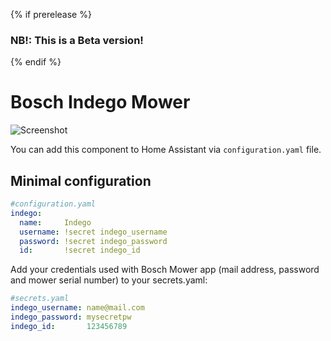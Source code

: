 {% if prerelease %}
### NB!: This is a Beta version!
{% endif %}
# Bosch Indego Mower
![Screenshot](https://github.com/jm-73/Indego/blob/master/doc/0-Sensors.png)

You can add this component to Home Assistant via `configuration.yaml` file.

## Minimal configuration
```yaml
#configuration.yaml
indego:
  name:     Indego
  username: !secret indego_username
  password: !secret indego_password
  id:       !secret indego_id
```

Add your credentials used with Bosch Mower app (mail address, password and mower serial number) to your secrets.yaml:
```yaml
#secrets.yaml
indego_username: name@mail.com
indego_password: mysecretpw
indego_id:       123456789
```